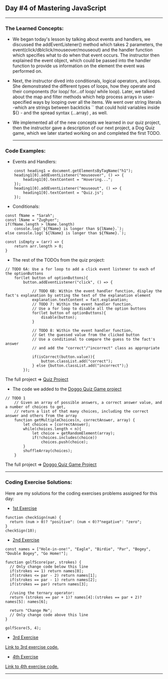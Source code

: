 ## Day #4 of Mastering JavaScript
---

  ### The Learned Concepts:

- We began today's lesson by talking about events and handlers, we discussed the addEventListener() method which takes 2 parameters, the event(click/dblclick/mouseover/mouseout) and the handler function which specifies what to do when that event occurs. The instructor then explained the event object, which could be passed into the handler function to provide us information on the element the event was performed on. 

- Next, the instructor dived into conditionals, logical operators, and loops. She demonstrated the different types of loops, how they operate and their components (for loop/ for…of loop/ while loop). Later, we talked about the map and filter methods which help process arrays in user-specified ways by looping over all the items. We went over string literals -which are strings between backticks `` that could hold variables inside ${} - and the spread syntax (...array) , as well.

- We implemented all of the new concepts we learned in our quiz project, then the instructor gave a description of our next project, a Dog Quiz game, which we later started working on and completed the first TODO.

 
  ---
 ### Code Examples: 

- Events and Handlers:
```
    const heading1 = document.getElementsByTagName("h1");
    heading1[0].addEventListener("mouseover", () => {
        heading1[0].textContent = "Hovering...";
    });
    heading1[0].addEventListener("mouseout", () => {
        heading1[0].textContent = "Quiz.js";
    });
```

 - Conditionals:
```
const fName = "Sarah";
const lName = "Zughyer";
if(fName.length > lName.length)
    console.log(`${fName} is longer than ${lName}.`);
else console.log(`${lName} is longer than ${fName}.`);

const isEmpty = (arr) => {
    return arr.length > 0;
}
```

- The rest of the TODOs from the quiz project:
```
// TODO 6A: Use a for loop to add a click event listener to each of the optionButtons
    for(let button of optionButtons){
        button.addEventListener("click", () => {
            
            // TODO 6B: Within the event handler function, display the fact's explanation by setting the text of the explanation element
            explanation.textContent = fact.explanation; 
            // TODO 7: Within the event handler function, 
            // Use a for loop to disable all the option buttons
            for(let button of optionButtons){
                disable(button);
            }

            // TODO 8: Within the event handler function,
            // Get the guessed value from the clicked button
            // Use a conditional to compare the guess to the fact's answer
            // and add the "correct"/"incorrect" class as appropriate
            
            if(isCorrect(button.value)){
                button.classList.add("correct");
            } else {button.classList.add("incorrect");}
        });
```
The full project => [Quiz Project](https://github.com/SomeCoder23/Mastering-JavaScript-in-20-Days/blob/main/CodeExamples/quizProject.js)

- The code we added to the [Doggo Quiz Game project](https://anjana.dev/javascript-first-steps/3-doggofetch-starter.html)
```
// TODO 1
    // Given an array of possible answers, a correct answer value, and a number of choices to get,
    // return a list of that many choices, including the correct answer and others from the array
    function getMultipleChoices(n, correctAnswer, array) {
        let choices = [correctAnswer];
        while(choices.length < n){
            let choice = getRandomElement(array);
            if(!choices.includes(choice))
                choices.push(choice);
        }
        shuffleArray(choices);
    }
```
The full project => [Doggo Quiz Game Project](https://github.com/SomeCoder23/Mastering-JavaScript-in-20-Days/blob/main/CodeExamples/DoggoGame.js)

---
 ### Coding Exercise Solutions:
 Here are my solutions for the coding exercises problems assigned for this day:
 
 -  [1st Exercise](https://www.freecodecamp.org/learn/javascript-algorithms-and-data-structures/basic-javascript/use-multiple-conditional-ternary-operators)
```
function checkSign(num) {
  return (num > 0)? "positive": (num < 0)?"negative": "zero";
}
checkSign(10);
```

 -  [2nd Exercise](https://www.freecodecamp.org/learn/javascript-algorithms-and-data-structures/basic-javascript/golf-code)
```
const names = ["Hole-in-one!", "Eagle", "Birdie", "Par", "Bogey", "Double Bogey", "Go Home!"];

function golfScore(par, strokes) {
  // Only change code below this line
  if(strokes == 1) return names[0];
  if(strokes <= par - 2) return names[1];
  if(strokes == par - 1) return names[2];
  if(strokes == par) return names[3];

  //using the ternary operator:
  return (strokes == par + 1)? names[4]:(strokes == par + 2)? names[5]: names[6];

  return "Change Me";
  // Only change code above this line
}

golfScore(5, 4);
```

 -  [3rd Exercise](https://www.freecodecamp.org/learn/javascript-algorithms-and-data-structures/functional-programming/use-the-map-method-to-extract-data-from-an-array)

[Link to 3rd exercise code.](https://github.com/SomeCoder23/Mastering-JavaScript-in-20-Days/blob/main/CodeExamples/D4_E3.js)

 -  [4th Exercise](https://www.freecodecamp.org/learn/javascript-algorithms-and-data-structures/functional-programming/use-the-filter-method-to-extract-data-from-an-array)

[Link to 4th exercise code.](https://github.com/SomeCoder23/Mastering-JavaScript-in-20-Days/blob/main/CodeExamples/D4_E4.js)

---
